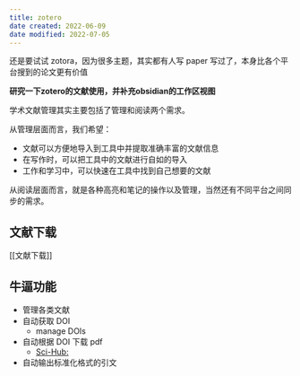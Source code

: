 ```yaml
---
title: zotero
date created: 2022-06-09
date modified: 2022-07-05
---
```

还是要试试 zotora，因为很多主题，其实都有人写 paper 写过了，本身比各个平台搜到的论文更有价值

						

**研究一下****zotero****的文献使用，并补充****obsidian****的工作区视图**

学术文献管理其实主要包括了管理和阅读两个需求。

从管理层面而言，我们希望：

- 文献可以方便地导入到工具中并提取准确丰富的文献信息
- 在写作时，可以把工具中的文献进行自如的导入
- 工作和学习中，可以快速在工具中找到自己想要的文献

从阅读层面而言，就是各种高亮和笔记的操作以及管理，当然还有不同平台之间同步的需求。

## 文献下载

[[文献下载]]

## 牛逼功能

- 管理各类文献
- 自动获取 DOI
	- manage DOIs
- 自动根据 DOI 下载 pdf
	- [Sci-Hub:](https://sci-hub.ru/)
- 自动输出标准化格式的引文

